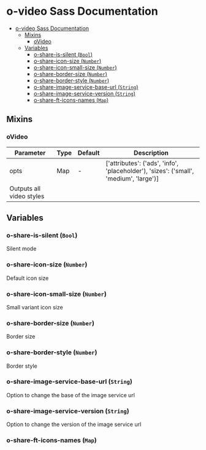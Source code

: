 # o-video Sass Documentation

- [o-video Sass Documentation](#o-video-sass-documentation)
  - [Mixins](#mixins)
    - [oVideo](#ovideo)
  - [Variables](#variables)
    - [o-share-is-silent (`Bool`)](#o-share-is-silent-bool)
    - [o-share-icon-size (`Number`)](#o-share-icon-size-number)
    - [o-share-icon-small-size (`Number`)](#o-share-icon-small-size-number)
    - [o-share-border-size (`Number`)](#o-share-border-size-number)
    - [o-share-border-style (`Number`)](#o-share-border-style-number)
    - [o-share-image-service-base-url (`String`)](#o-share-image-service-base-url-string)
    - [o-share-image-service-version (`String`)](#o-share-image-service-version-string)
    - [o-share-ft-icons-names (`Map`)](#o-share-ft-icons-names-map)

## Mixins

### oVideo

| Parameter                | Type | Default | Description                                                                           |
| ------------------------ | ---- | ------- | ------------------------------------------------------------------------------------- |
| opts                     | Map  | -       | ['attributes': ('ads', 'info', 'placeholder'), 'sizes': ('small', 'medium', 'large')] |
| Outputs all video styles |

## Variables

### o-share-is-silent (`Bool`)

Silent mode

### o-share-icon-size (`Number`)

Default icon size

### o-share-icon-small-size (`Number`)

Small variant icon size

### o-share-border-size (`Number`)

Border size

### o-share-border-style (`Number`)

Border style

### o-share-image-service-base-url (`String`)

Option to change the base of the image service url

### o-share-image-service-version (`String`)

Option to change the version of the image service url

### o-share-ft-icons-names (`Map`)
